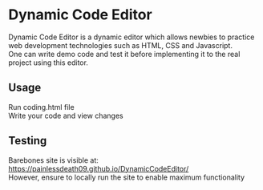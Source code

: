 # Dynamic Code Editor

Dynamic Code Editor is a dynamic editor which allows newbies to practice web development technologies such as HTML, CSS and Javascript.<br>
One can write demo code and test it before implementing it to the real project using this editor.

## Usage

Run coding.html file<br>
Write your code and view changes

## Testing

Barebones site is visible at: https://painlessdeath09.github.io/DynamicCodeEditor/ <br>
However, ensure to locally run the site to enable maximum functionality
